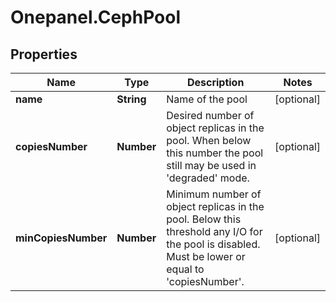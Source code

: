 # Onepanel.CephPool

## Properties
Name | Type | Description | Notes
------------ | ------------- | ------------- | -------------
**name** | **String** | Name of the pool | [optional] 
**copiesNumber** | **Number** | Desired number of object replicas in the pool. When below this number the pool still may be used in &#39;degraded&#39; mode. | [optional] 
**minCopiesNumber** | **Number** | Minimum number of object replicas in the pool. Below this threshold any I/O for the pool is disabled. Must be lower or equal to &#39;copiesNumber&#39;. | [optional] 


